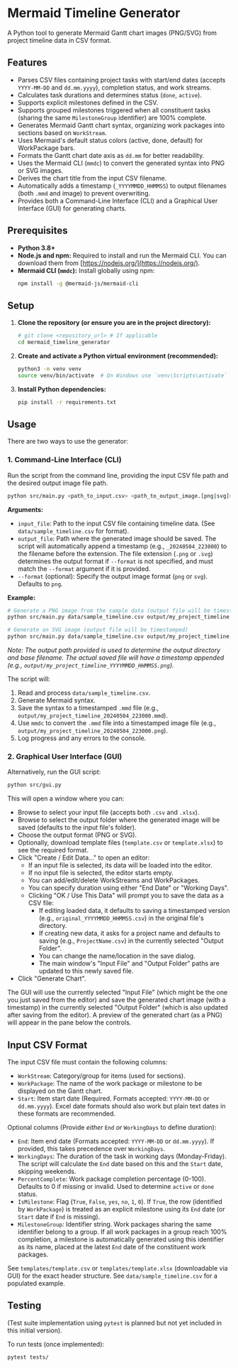 # Mermaid Timeline Generator

A Python tool to generate Mermaid Gantt chart images (PNG/SVG) from project timeline data in CSV format.

## Features

*   Parses CSV files containing project tasks with start/end dates (accepts `YYYY-MM-DD` and `dd.mm.yyyy`), completion status, and work streams.
*   Calculates task durations and determines status (`done`, `active`).
*   Supports explicit milestones defined in the CSV.
*   Supports grouped milestones triggered when all constituent tasks (sharing the same `MilestoneGroup` identifier) are 100% complete.
*   Generates Mermaid Gantt chart syntax, organizing work packages into sections based on `WorkStream`.
*   Uses Mermaid's default status colors (active, done, default) for WorkPackage bars.
*   Formats the Gantt chart date axis as `dd.mm` for better readability.
*   Uses the Mermaid CLI (`mmdc`) to convert the generated syntax into PNG or SVG images.
*   Derives the chart title from the input CSV filename.
*   Automatically adds a timestamp (`_YYYYMMDD_HHMMSS`) to output filenames (both `.mmd` and image) to prevent overwriting.
*   Provides both a Command-Line Interface (CLI) and a Graphical User Interface (GUI) for generating charts.

## Prerequisites

*   **Python 3.8+**
*   **Node.js and npm:** Required to install and run the Mermaid CLI. You can download them from [https://nodejs.org/](https://nodejs.org/).
*   **Mermaid CLI (`mmdc`):** Install globally using npm:
    ```bash
    npm install -g @mermaid-js/mermaid-cli
    ```

## Setup

1.  **Clone the repository (or ensure you are in the project directory):**
    ```bash
    # git clone <repository_url> # If applicable
    cd mermaid_timeline_generator
    ```

2.  **Create and activate a Python virtual environment (recommended):**
    ```bash
    python3 -m venv venv
    source venv/bin/activate  # On Windows use `venv\Scripts\activate`
    ```

3.  **Install Python dependencies:**
    ```bash
    pip install -r requirements.txt
    ```

## Usage

There are two ways to use the generator:

### 1. Command-Line Interface (CLI)

Run the script from the command line, providing the input CSV file path and the desired output image file path.

```bash
python src/main.py <path_to_input.csv> <path_to_output_image.[png|svg]> [--format <png|svg>]
```

**Arguments:**

*   `input_file`: Path to the input CSV file containing timeline data. (See `data/sample_timeline.csv` for format).
*   `output_file`: Path where the generated image should be saved. The script will automatically append a timestamp (e.g., `_20240504_223000`) to the filename before the extension. The file extension (`.png` or `.svg`) determines the output format if `--format` is not specified, and must match the `--format` argument if it is provided.
*   `--format` (optional): Specify the output image format (`png` or `svg`). Defaults to `png`.

**Example:**

```bash
# Generate a PNG image from the sample data (output file will be timestamped)
python src/main.py data/sample_timeline.csv output/my_project_timeline.png

# Generate an SVG image (output file will be timestamped)
python src/main.py data/sample_timeline.csv output/my_project_timeline.svg --format svg
```
*Note: The output path provided is used to determine the output directory and base filename. The actual saved file will have a timestamp appended (e.g., `output/my_project_timeline_YYYYMMDD_HHMMSS.png`).*

The script will:
1.  Read and process `data/sample_timeline.csv`.
2.  Generate Mermaid syntax.
3.  Save the syntax to a timestamped `.mmd` file (e.g., `output/my_project_timeline_20240504_223000.mmd`).
4.  Use `mmdc` to convert the `.mmd` file into a timestamped image file (e.g., `output/my_project_timeline_20240504_223000.png`).
5.  Log progress and any errors to the console.

### 2. Graphical User Interface (GUI)

Alternatively, run the GUI script:

```bash
python src/gui.py
```

This will open a window where you can:
*   Browse to select your input file (accepts both `.csv` and `.xlsx`).
*   Browse to select the output folder where the generated image will be saved (defaults to the input file's folder).
*   Choose the output format (PNG or SVG).
*   Optionally, download template files (`template.csv` or `template.xlsx`) to see the required format.
*   Click "Create / Edit Data..." to open an editor:
    *   If an input file is selected, its data will be loaded into the editor.
    *   If no input file is selected, the editor starts empty.
    *   You can add/edit/delete WorkStreams and WorkPackages.
    *   You can specify duration using either "End Date" or "Working Days".
    *   Clicking "OK / Use This Data" will prompt you to save the data as a CSV file:
        *   If editing loaded data, it defaults to saving a timestamped version (e.g., `original_YYYYMMDD_HHMMSS.csv`) in the original file's directory.
        *   If creating new data, it asks for a project name and defaults to saving (e.g., `ProjectName.csv`) in the currently selected "Output Folder".
        *   You can change the name/location in the save dialog.
        *   The main window's "Input File" and "Output Folder" paths are updated to this newly saved file.
*   Click "Generate Chart".

The GUI will use the currently selected "Input File" (which might be the one you just saved from the editor) and save the generated chart image (with a timestamp) in the currently selected "Output Folder" (which is also updated after saving from the editor). A preview of the generated chart (as a PNG) will appear in the pane below the controls.

## Input CSV Format

The input CSV file must contain the following columns:

*   `WorkStream`: Category/group for items (used for sections).
*   `WorkPackage`: The name of the work package or milestone to be displayed on the Gantt chart.
*   `Start`: Item start date (Required. Formats accepted: `YYYY-MM-DD` or `dd.mm.yyyy`). Excel date formats should also work but plain text dates in these formats are recommended.

Optional columns (Provide *either* `End` *or* `WorkingDays` to define duration):

*   `End`: Item end date (Formats accepted: `YYYY-MM-DD` or `dd.mm.yyyy`). If provided, this takes precedence over `WorkingDays`.
*   `WorkingDays`: The duration of the task in working days (Monday-Friday). The script will calculate the `End` date based on this and the `Start` date, skipping weekends.
*   `PercentComplete`: Work package completion percentage (0-100). Defaults to 0 if missing or invalid. Used to determine `active` or `done` status.
*   `IsMilestone`: Flag (`True`, `False`, `yes`, `no`, `1`, `0`). If `True`, the row (identified by `WorkPackage`) is treated as an explicit milestone using its `End` date (or `Start` date if `End` is missing).
*   `MilestoneGroup`: Identifier string. Work packages sharing the same identifier belong to a group. If all work packages in a group reach 100% completion, a milestone is automatically generated using this identifier as its name, placed at the latest `End` date of the constituent work packages.

See `templates/template.csv` or `templates/template.xlsx` (downloadable via GUI) for the exact header structure. See `data/sample_timeline.csv` for a populated example.

## Testing

(Test suite implementation using `pytest` is planned but not yet included in this initial version).

To run tests (once implemented):
```bash
pytest tests/
